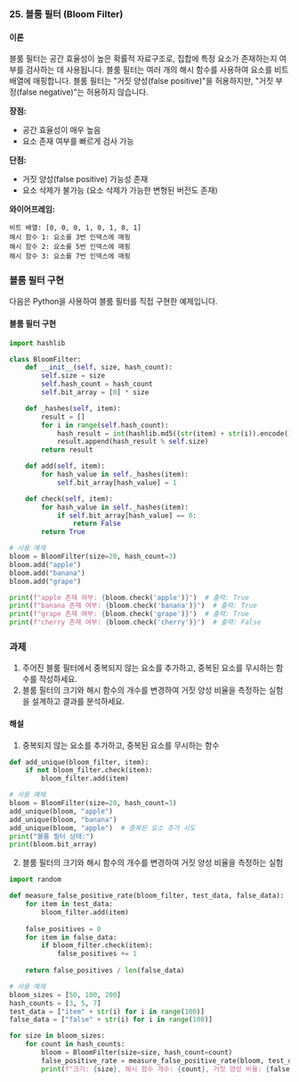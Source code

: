 ### 25. 블룸 필터 (Bloom Filter)

#### 이론

블룸 필터는 공간 효율성이 높은 확률적 자료구조로, 집합에 특정 요소가 존재하는지 여부를 검사하는 데 사용됩니다. 블룸 필터는 여러 개의 해시 함수를 사용하여 요소를 비트 배열에 매핑합니다. 블룸 필터는 "거짓 양성(false positive)"을 허용하지만, "거짓 부정(false negative)"는 허용하지 않습니다.

**장점:**
- 공간 효율성이 매우 높음
- 요소 존재 여부를 빠르게 검사 가능

**단점:**
- 거짓 양성(false positive) 가능성 존재
- 요소 삭제가 불가능 (요소 삭제가 가능한 변형된 버전도 존재)

**와이어프레임:**

```
비트 배열: [0, 0, 0, 1, 0, 1, 0, 1]
해시 함수 1: 요소를 3번 인덱스에 매핑
해시 함수 2: 요소를 5번 인덱스에 매핑
해시 함수 3: 요소를 7번 인덱스에 매핑
```

### 블룸 필터 구현

다음은 Python을 사용하여 블룸 필터를 직접 구현한 예제입니다.

#### 블룸 필터 구현

```python
import hashlib

class BloomFilter:
    def __init__(self, size, hash_count):
        self.size = size
        self.hash_count = hash_count
        self.bit_array = [0] * size

    def _hashes(self, item):
        result = []
        for i in range(self.hash_count):
            hash_result = int(hashlib.md5((str(item) + str(i)).encode()).hexdigest(), 16)
            result.append(hash_result % self.size)
        return result

    def add(self, item):
        for hash_value in self._hashes(item):
            self.bit_array[hash_value] = 1

    def check(self, item):
        for hash_value in self._hashes(item):
            if self.bit_array[hash_value] == 0:
                return False
        return True

# 사용 예제
bloom = BloomFilter(size=20, hash_count=3)
bloom.add("apple")
bloom.add("banana")
bloom.add("grape")

print(f"apple 존재 여부: {bloom.check('apple')}")  # 출력: True
print(f"banana 존재 여부: {bloom.check('banana')}")  # 출력: True
print(f"grape 존재 여부: {bloom.check('grape')}")  # 출력: True
print(f"cherry 존재 여부: {bloom.check('cherry')}")  # 출력: False
```

### 과제

1. 주어진 블룸 필터에서 중복되지 않는 요소를 추가하고, 중복된 요소를 무시하는 함수를 작성하세요.
2. 블룸 필터의 크기와 해시 함수의 개수를 변경하여 거짓 양성 비율을 측정하는 실험을 설계하고 결과를 분석하세요.

#### 해설

1. 중복되지 않는 요소를 추가하고, 중복된 요소를 무시하는 함수

```python
def add_unique(bloom_filter, item):
    if not bloom_filter.check(item):
        bloom_filter.add(item)

# 사용 예제
bloom = BloomFilter(size=20, hash_count=3)
add_unique(bloom, "apple")
add_unique(bloom, "banana")
add_unique(bloom, "apple")  # 중복된 요소 추가 시도
print("블룸 필터 상태:")
print(bloom.bit_array)
```

2. 블룸 필터의 크기와 해시 함수의 개수를 변경하여 거짓 양성 비율을 측정하는 실험

```python
import random

def measure_false_positive_rate(bloom_filter, test_data, false_data):
    for item in test_data:
        bloom_filter.add(item)
    
    false_positives = 0
    for item in false_data:
        if bloom_filter.check(item):
            false_positives += 1
    
    return false_positives / len(false_data)

# 사용 예제
bloom_sizes = [50, 100, 200]
hash_counts = [3, 5, 7]
test_data = ["item" + str(i) for i in range(100)]
false_data = ["false" + str(i) for i in range(100)]

for size in bloom_sizes:
    for count in hash_counts:
        bloom = BloomFilter(size=size, hash_count=count)
        false_positive_rate = measure_false_positive_rate(bloom, test_data, false_data)
        print(f"크기: {size}, 해시 함수 개수: {count}, 거짓 양성 비율: {false_positive_rate:.4f}")
```

